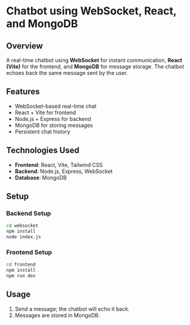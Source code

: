 # Chatbot using WebSocket, React, and MongoDB

## Overview  
A real-time chatbot using **WebSocket** for instant communication, **React (Vite)** for the frontend, and **MongoDB** for message storage. The chatbot echoes back the same message sent by the user.  

## Features  
- WebSocket-based real-time chat  
- React + Vite for frontend  
- Node.js + Express for backend  
- MongoDB for storing messages  
- Persistent chat history  

## Technologies Used  
- **Frontend**: React, Vite, Tailwind CSS  
- **Backend**: Node.js, Express, WebSocket  
- **Database**: MongoDB  

## Setup  
### Backend Setup  
```sh  
cd websocket
npm install  
node index.js  
```

### Frontend Setup  
```sh  
cd frontend  
npm install  
npm run dev  
```

## Usage  
1. Send a message; the chatbot will echo it back.  
2. Messages are stored in MongoDB.  
